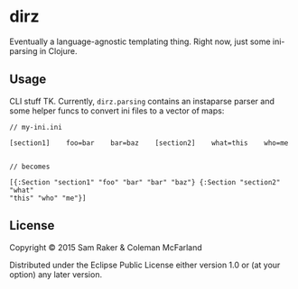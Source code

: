 # dirz

Eventually a language-agnostic templating thing. Right now, just some
ini-parsing in Clojure.

## Usage

CLI stuff TK. Currently, `dirz.parsing` contains an instaparse parser and some
helper funcs to convert ini files to a vector of maps:    

    // my-ini.ini    

    [section1]    foo=bar    bar=baz    [section2]    what=this    who=me    

    
    // becomes    

    [{:Section "section1" "foo" "bar" "bar" "baz"} {:Section "section2" "what"
    "this" "who" "me"}]

## License

Copyright © 2015 Sam Raker & Coleman McFarland

Distributed under the Eclipse Public License either version 1.0 or (at
your option) any later version.
